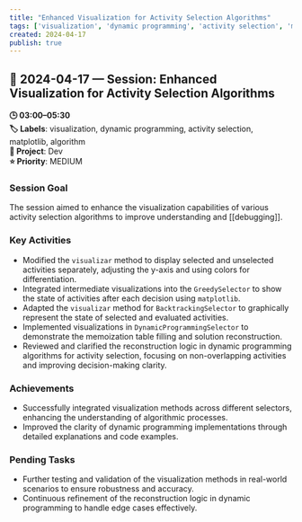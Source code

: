 ```yaml
---
title: "Enhanced Visualization for Activity Selection Algorithms"
tags: ['visualization', 'dynamic programming', 'activity selection', 'matplotlib', 'algorithm']
created: 2024-04-17
publish: true
---
```


## 📅 2024-04-17 — Session: Enhanced Visualization for Activity Selection Algorithms

**🕒 03:00–05:30**  
**🏷️ Labels**: visualization, dynamic programming, activity selection, matplotlib, algorithm  
**📂 Project**: Dev  
**⭐ Priority**: MEDIUM  


### Session Goal
The session aimed to enhance the visualization capabilities of various activity selection algorithms to improve understanding and [[debugging]].

### Key Activities
- Modified the `visualizar` method to display selected and unselected activities separately, adjusting the y-axis and using colors for differentiation.
- Integrated intermediate visualizations into the `GreedySelector` to show the state of activities after each decision using `matplotlib`.
- Adapted the `visualizar` method for `BacktrackingSelector` to graphically represent the state of selected and evaluated activities.
- Implemented visualizations in `DynamicProgrammingSelector` to demonstrate the memoization table filling and solution reconstruction.
- Reviewed and clarified the reconstruction logic in dynamic programming algorithms for activity selection, focusing on non-overlapping activities and improving decision-making clarity.

### Achievements
- Successfully integrated visualization methods across different selectors, enhancing the understanding of algorithmic processes.
- Improved the clarity of dynamic programming implementations through detailed explanations and code examples.

### Pending Tasks
- Further testing and validation of the visualization methods in real-world scenarios to ensure robustness and accuracy.
- Continuous refinement of the reconstruction logic in dynamic programming to handle edge cases effectively.
